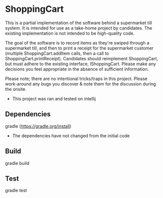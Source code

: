 # ShoppingCart

This is a partial implementation of the software behind a supermarket till system. It is intended for use as a take-home project by candidates. The existing implementation is not intended to be high-quality code.

The goal of the software is to record items as they're swiped through a supermarket till, and then to print a receipt for the supermarket customer (multiple ShoppingCart.addItem calls, then a call to ShoppingCart.printReceipt). Candidates should reimplement ShoppingCart, but must adhere to the existing interface, IShoppingCart. Please make any decisions you feel appropriate in the absence of sufficient information.

Please note; there are no intentional tricks/traps in this project. Please work-around any bugs you discover & note them for the discussion during the onsite.

- This project was ran and tested on intellij

## Dependencies
  gradle (https://gradle.org/install)
  - The dependencies have not changed from the initial code

## Build
  gradle build

## Test
  gradle test
